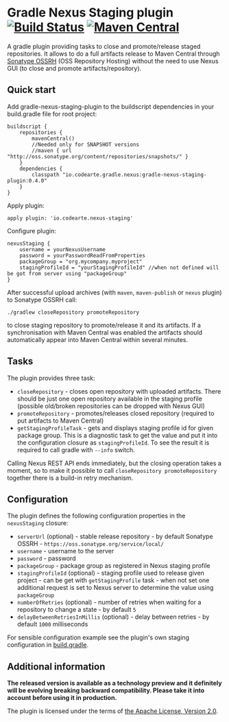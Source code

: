 # Gradle Nexus Staging plugin [![Build Status](https://travis-ci.org/Codearte/gradle-nexus-staging-plugin.svg?branch=master)](https://travis-ci.org/Codearte/gradle-nexus-staging-plugin) [![Maven Central](https://maven-badges.herokuapp.com/maven-central/io.codearte.gradle.nexus/gradle-nexus-staging-plugin/badge.svg)](https://maven-badges.herokuapp.com/maven-central/io.codearte.gradle.nexus/gradle-nexus-staging-plugin)

A gradle plugin providing tasks to close and promote/release staged repositories. It allows to do a full artifacts release to Maven Central through
[Sonatype OSSRH](http://central.sonatype.org/pages/ossrh-guide.html) (OSS Repository Hosting) without the need to use Nexus GUI (to close and promote
artifacts/repository).

## Quick start

Add gradle-nexus-staging-plugin to the buildscript dependencies in your build.gradle file for root project:

    buildscript {
        repositories {
            mavenCentral()
            //Needed only for SNAPSHOT versions
            //maven { url "http://oss.sonatype.org/content/repositories/snapshots/" }
        }
        dependencies {
            classpath "io.codearte.gradle.nexus:gradle-nexus-staging-plugin:0.4.0"
        }
    }

Apply plugin:

    apply plugin: 'io.codearte.nexus-staging'

Configure plugin:

    nexusStaging {
        username = yourNexusUsername
        password = yourPasswordReadFromProperties
        packageGroup = "org.mycompany.myproject"
        stagingProfileId = "yourStagingProfileId" //when not defined will be got from server using "packageGroup"
    }

After successful upload archives (with `maven`, `maven-publish` or `nexus` plugin) to Sonatype OSSRH call:

    ./gradlew closeRepository promoteRepository

to close staging repository to promote/release it and its artifacts. If a synchronisation with Maven Central was enabled the artifacts should
automatically appear into Maven Central within several minutes.

## Tasks

The plugin provides three task:

 - `closeRepository` - closes open repository with uploaded artifacts. There should be just one open repository available in the staging profile
(possible old/broken repositories can be dropped with Nexus GUI)
 - `promoteRepository` - promotes/releases closed repository (required to put artifacts to Maven Central)
 - `getStagingProfileTask` - gets and displays staging profile id for given package group. This is a diagnostic task to get the value and put it
into the configuration closure as `stagingProfileId`. To see the result it is required to call gradle with `--info` switch. 

Calling Nexus REST API ends immediately, but the closing operation takes a moment, so to make it possible to call `closeRepository promoteRepository`
together there is a build-in retry mechanism. 

## Configuration

The plugin defines the following configuration properties in the `nexusStaging` closure:

 - `serverUrl` (optional) - stable release repository - by default Sonatype OSSRH - `https://oss.sonatype.org/service/local/` 
 - `username` - username to the server 
 - `password` - password
 - `packageGroup` - package group as registered in Nexus staging profile
 - `stagingProfileId` (optional) - staging profile used to release given project - can be get with `getStagingProfile` task - when not set
one additional request is set to Nexus server to determine the value using `packageGroup`
 - `numberOfRetries` (optional) - number of retries when waiting for a repository to change a state - by default `5`
 - `delayBetweenRetriesInMillis` (optional) - delay between retries - by default `1000` milliseconds

For sensible configuration example see the plugin's own staging configuration in [build.gradle](build.gradle).

## Additional information 

**The released version is available as a technology preview and it definitely will be evolving breaking backward compatibility. Please take it into
account before using it in production.**

The plugin is licensed under the terms of [the Apache License, Version 2.0](https://www.apache.org/licenses/LICENSE-2.0.txt).
